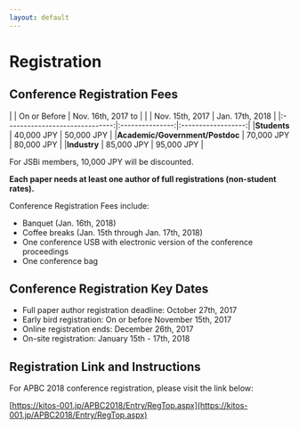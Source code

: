 ```yaml
---
layout: default
---
```

# Registration

## Conference Registration Fees

|                                | On or Before    | Nov. 16th, 2017 to |
|                                | Nov. 15th, 2017 | Jan. 17th, 2018    |
|:------------------------------:|:---------------:|:------------------:|
|**Students**                    | 40,000 JPY      | 50,000 JPY         |
|**Academic/Government/Postdoc** | 70,000 JPY      | 80,000 JPY         |
|**Industry**                    | 85,000 JPY      | 95,000 JPY         |

For JSBi members, 10,000 JPY will be discounted.

**Each paper needs at least one author of full registrations (non-student rates).**

Conference Registration Fees include:
* Banquet (Jan. 16th, 2018)
* Coffee breaks (Jan. 15th through Jan. 17th, 2018)
* One conference USB with electronic version of the conference
  proceedings
* One conference bag

## Conference Registration Key Dates

* Full paper author registration deadline: October 27th, 2017
* Early bird registration: On or before November 15th, 2017
* Online registration ends: December 26th, 2017
* On-site registration: January 15th - 17th, 2018


## Registration Link and Instructions

For APBC 2018 conference registration, please visit the link below:

[https://kitos-001.jp/APBC2018/Entry/RegTop.aspx](https://kitos-001.jp/APBC2018/Entry/RegTop.aspx)
